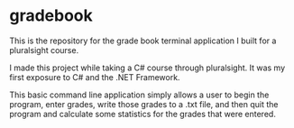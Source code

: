 # gradebook
This is the repository for the grade book terminal application I built for a pluralsight course.

I made this project while taking a C# course through pluralsight. It was my first exposure to C# and the .NET Framework.

This basic command line application simply allows a user to begin the program, enter grades, write those grades to a .txt file, and then quit the program and calculate some statistics for the grades that were entered.
